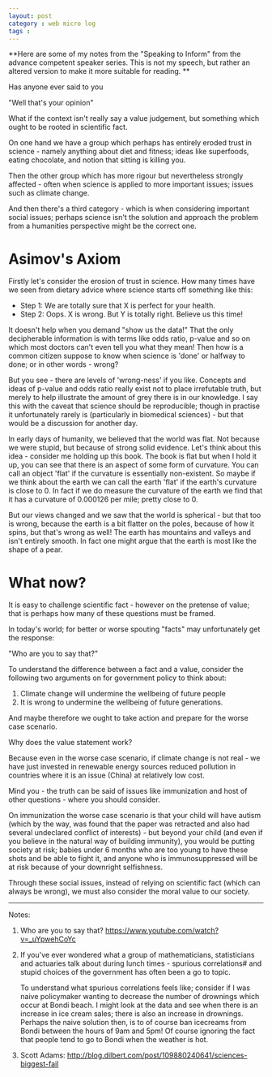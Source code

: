 ```yaml
---
layout: post
category : web micro log
tags :
---
```


**Here are some of my notes from the "Speaking to Inform" from the advance competent speaker series. This is not my speech, but rather an altered version to make it more suitable for reading. **


Has anyone ever said to you 

"Well that's your opinion"

What if the context isn't really say a value judgement, but something which ought to be rooted in scientific fact. 

On one hand we have a group which perhaps has entirely eroded trust in science - namely anything about diet and fitness; ideas like superfoods, eating chocolate, and notion that sitting is killing you.

Then the other group which has more rigour but nevertheless strongly affected - often when science is applied to more important issues; issues such as climate change.

And then there's a third category - which is when considering important social issues; perhaps science isn't the solution and approach the problem from a humanities perspective might be the correct one.

#  Asimov's Axiom  

Firstly let's consider the erosion of trust in science. How many times have we seen from dietary advice where science starts off something like this:

*  Step 1: We are totally sure that X is perfect for your health.   
*  Step 2: Oops. X is wrong. But Y is totally right. Believe us this time!   

It doesn't help when you demand "show us the data!" That the only decipherable information is with terms like odds ratio, p-value and so on which most doctors can't even tell you what they mean! Then how is a common citizen suppose to know when science is 'done' or halfway to done; or in other words - wrong?

But you see - there are levels of 'wrong-ness' if you like. Concepts and ideas of p-value and odds ratio really exist not to place irrefutable truth, but merely to help illustrate the amount of grey there is in our knowledge. I say this with the caveat that science should be reproducible; though in practise it unfortunately rarely is (particularly in biomedical sciences) - but that would be a discussion for another day. 

In early days of humanity, we believed that the world was flat. Not because we were stupid, but because of strong solid evidence. Let's think about this idea - consider me holding up this book. The book is flat but when I hold it up, you can see that there is an aspect of some form of curvature. You can call an object 'flat' if the curvature is essentially non-existent. So maybe if we think about the earth we can call the earth 'flat' if the earth's curvature is close to 0. In fact if we do measure the curvature of the earth we find that it has a curvature of 0.000126 per mile; pretty close to 0. 

But our views changed and we saw that the world is spherical - but that too is wrong, because the earth is a bit flatter on the poles, because of how it spins, but that's wrong as well! The earth has mountains and valleys and isn't entirely smooth. In fact one might argue that the earth is most like the shape of a pear. 

#  What now?  

It is easy to challenge scientific fact - however on the pretense of value; that is perhaps how many of these questions must be framed. 

In today's world; for better or worse spouting "facts" may unfortunately get the response:

"Who are you to say that?"

To understand the difference between a fact and a value, consider the following two arguments on for government policy to think about:

1.  Climate change will undermine the wellbeing of future people
2.  It is wrong to undermine the wellbeing of future generations.

And maybe therefore we ought to take action and prepare for the worse case scenario.

Why does the value statement work?

Because even in the worse case scenario, if climate change is not real - we have just invested in renewable energy sources reduced pollution in countries where it is an issue (China) at relatively low cost. 

Mind you - the truth can be said of issues like immunization and host of other questions - where you should consider.
  
On immunization the worse case scenario is that your child will have autism (which by the way, was found that the paper was retracted and also had several undeclared conflict of interests) - but beyond your child (and even if you believe in the natural way of building immunity), you would be putting society at risk; babies under 6 months who are too young to have these shots and be able to fight it, and anyone who is immunosuppressed will be at risk because of your downright selfishness. 

Through these social issues, instead of relying on scientific fact (which can always be wrong), we must also consider the moral value to our society. 

----

Notes:

1.  Who are you to say that? https://www.youtube.com/watch?v=_uYpwehCoYc  
2.  If you've ever wondered what a group of mathematicians, statisticians and actuaries talk about during lunch times - spurious correlations# and stupid choices of the government has often been a go to topic.   
    
    To understand what spurious correlations feels like; consider if I was naive policymaker wanting to decrease the number of drownings which occur at Bondi beach. I might look at the data and see when there is an increase in ice cream sales; there is also an increase in drownings. Perhaps the naive solution then, is to of course ban icecreams from Bondi between the hours of 9am and 5pm! Of course ignoring the fact that people tend to go to Bondi when the weather is hot.   
3.  Scott Adams: http://blog.dilbert.com/post/109880240641/sciences-biggest-fail  


